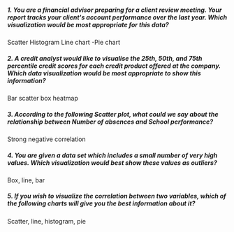 ##### 1. You are a financial advisor preparing for a client review meeting. Your report tracks your client's account performance over the last year. Which visualization would be most appropriate for this data?
Scatter
Histogram
Line chart
-Pie chart

##### 2. A credit analyst would like to visualise the 25th, 50th, and 75th percentile credit scores for each credit product offered at the company. Which data visualization would be most appropriate to show this information?
Bar
scatter
box
heatmap

##### 3. According to the following Scatter plot, what could we say about the relationship between Number of absences and School performance?
Strong negative correlation

##### 4. You are given a data set which includes a small number of very high values. Which visualization would best show these values as outliers?
Box, line, bar

##### 5. If you wish to visualize the correlation between two variables, which of the following charts will give you the best information about it?
Scatter, line, histogram, pie
